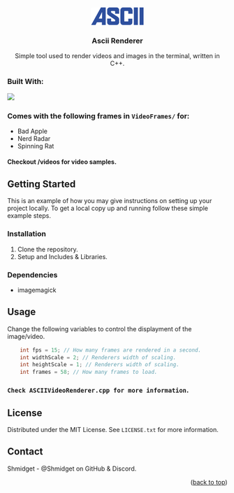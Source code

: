 <a name="readme-top"></a>

<!-- PROJECT LOGO -->
<br />
<div align="center">
  <img src="images/logo.png" alt="Logo" width="120" height="40">
</a>

<h3 align="center">Ascii Renderer</h3>

  <p align="center">
    Simple tool used to render videos and images in the terminal, written in C++.
    <br />
  </p>
</div>




### Built With:
 <img src="https://skillicons.dev/icons?i=cpp&perline=14" />



### Comes with the following frames in ```VideoFrames/``` for:
- Bad Apple
- Nerd Radar
- Spinning Rat

#### Checkout /videos for video samples.


<!-- GETTING STARTED -->
## Getting Started

This is an example of how you may give instructions on setting up your project locally.
To get a local copy up and running follow these simple example steps.

### Installation

1. Clone the repository.
2. Setup and Includes & Libraries.

### Dependencies
- imagemagick




<!-- USAGE EXAMPLES -->
## Usage
Change the following variables to control the displayment of the image/video.

```c++
	int fps = 15; // How many frames are rendered in a second.
	int widthScale = 2; // Renderers width of scaling.
	int heightScale = 1; // Renderers width of scaling. 
	int frames = 58; // How many frames to load.
```

### ```Check ASCIIVideoRenderer.cpp for more information```.


<!-- LICENSE -->
## License

Distributed under the MIT License. See `LICENSE.txt` for more information.



<!-- CONTACT -->
## Contact

Shmidget - @Shmidget on GitHub & Discord.


<p align="right">(<a href="#readme-top">back to top</a>)</p>
   